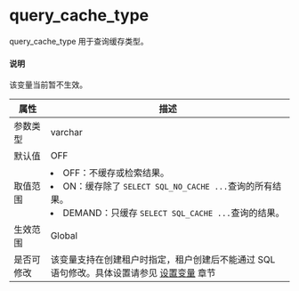 # query_cache_type

query_cache_type 用于查询缓存类型。

  <main id="notice" type='explain'>
    <h4>说明</h4>
    <p>该变量当前暂不生效。</p>
  </main>

| **属性** |                                                                                                              **描述**                                                                                                               |
|--------|-----------------------------------------------------------------------------------------------------------------------------------------------------------------------------------------------------------------------------------|
| 参数类型   | varchar                                                                                                                                                                                                                           |
| 默认值    | OFF                                                                                                                                                                                                                               |
| 取值范围   | <li> OFF：不缓存或检索结果。   <li> ON：缓存除了 `SELECT SQL_NO_CACHE ...`查询的所有结果。   <li> DEMAND：只缓存 `SELECT SQL_CACHE ...`查询的结果。    |
| 生效范围   | Global |
| 是否可修改  | 该变量支持在创建租户时指定，租户创建后不能通过 SQL 语句修改。具体设置请参见 [设置变量](../../200.administrator-guide/200.basic-database-management/200.configuration-management/300.set-variables.md) 章节 |
